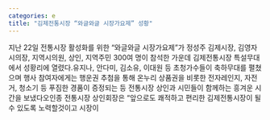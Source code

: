 ```yaml
---
categories: e
title: "김제전통시장 “와글와글 시장가요제” 성황"
---
```

지난 22일 전통시장 활성화를 위한 “와글와글 시장가요제”가 정성주 김제시장, 김영자 시의장, 지역시의원, 상인, 지역주민 300여 명이 참석한 가운데 김제전통시장 특설무대에서 성황리에 열렸다.유지나, 안다미, 김소유, 이대원 등 초청가수들이 축하무대를 펼쳤으며 행사 참여자에게는 행운권 추첨을 통해 온누리 상품권을 비롯한 전자레인지, 자전거, 청소기 등 푸짐한 경품이 증정되는 등 전통시장 상인과 시민들이 함께하는 흥겨운 시간을 보냈다오인종 전통시장 상인회장은 “앞으로도 쾌적하고 편리한 김제전통시장이 될 수 있도록 노력할것이고 시장이